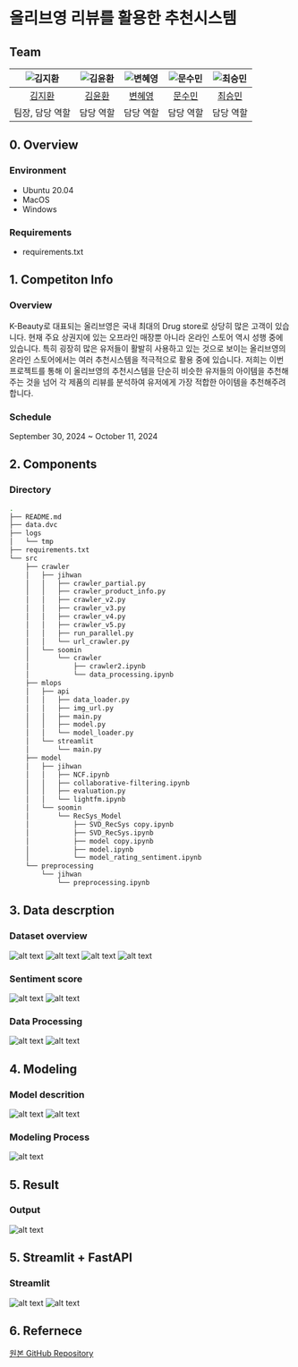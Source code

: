 # 올리브영 리뷰를 활용한 추천시스템
## Team

| ![김지환](https://avatars.githubusercontent.com/u/17960812?v=4) | ![김윤환](https://avatars.githubusercontent.com/u/75008760?v=4) | ![변혜영](https://avatars.githubusercontent.com/u/165775145?v=4) | ![문수민](https://avatars.githubusercontent.com/u/50396041?v=4) | ![최승민](https://avatars.githubusercontent.com/u/127364272?v=4) |
| :--------------------------------------------------------------: | :--------------------------------------------------------------: | :--------------------------------------------------------------: | :--------------------------------------------------------------: | :--------------------------------------------------------------: |
|            [김지환](https://github.com/jihwanK)             |            [김윤환](https://github.com/yoon-py)             |            [변혜영](https://github.com/jenny20240401)             |            [문수민](https://github.com/soomin8442)             |            [최승민](https://github.com/choivember)             |
|                            팀장, 담당 역할                             |                            담당 역할                             |                            담당 역할                             |                            담당 역할                             |                            담당 역할                             |

## 0. Overview
### Environment
- Ubuntu 20.04
- MacOS
- Windows

### Requirements
- requirements.txt

## 1. Competiton Info

### Overview

K-Beauty로 대표되는 올리브영은 국내 최대의 Drug store로 상당히 많은 고객이 있습니다. 현재 주요 상권지에 있는 오프라인 매장뿐 아니라 온라인 스토어 역시 성행 중에 있습니다. 특히 굉장히 많은 유저들이 활발히 사용하고 있는 것으로 보이는 올리브영의 온라인 스토어에서는 여러 추천시스템을 적극적으로 활용 중에 있습니다. 저희는 이번 프로젝트를 통해 이 올리브영의 추천시스템을 단순히 비슷한 유저들의 아이템을 추천해주는 것을 넘어 각 제품의 리뷰를 분석하여 유저에게 가장 적합한 아이템을 추천해주려합니다. 

### Schedule
September 30, 2024 ~ October 11, 2024

## 2. Components

### Directory

```bash
.
├── README.md
├── data.dvc
├── logs
│   └── tmp
├── requirements.txt
└── src
    ├── crawler
    │   ├── jihwan
    │   │   ├── crawler_partial.py
    │   │   ├── crawler_product_info.py
    │   │   ├── crawler_v2.py
    │   │   ├── crawler_v3.py
    │   │   ├── crawler_v4.py
    │   │   ├── crawler_v5.py
    │   │   ├── run_parallel.py
    │   │   └── url_crawler.py
    │   └── soomin
    │       └── crawler
    │           ├── crawler2.ipynb
    │           └── data_processing.ipynb
    ├── mlops
    │   ├── api
    │   │   ├── data_loader.py
    │   │   ├── img_url.py
    │   │   ├── main.py
    │   │   ├── model.py
    │   │   └── model_loader.py
    │   └── streamlit
    │       └── main.py
    ├── model
    │   ├── jihwan
    │   │   ├── NCF.ipynb
    │   │   ├── collaborative-filtering.ipynb
    │   │   ├── evaluation.py
    │   │   └── lightfm.ipynb
    │   └── soomin
    │       └── RecSys_Model
    │           ├── SVD_RecSys copy.ipynb
    │           ├── SVD_RecSys.ipynb
    │           ├── model copy.ipynb
    │           ├── model.ipynb
    │           └── model_rating_sentiment.ipynb
    └── preprocessing
        └── jihwan
            └── preprocessing.ipynb
```

## 3. Data descrption

### Dataset overview
![alt text](./img/image-6.png)
![alt text](./img/image-7.png)
![alt text](./img/image-5.png)
![alt text](./img/image-8.png)


### Sentiment score

![alt text](./img/image-12.png)
![alt text](./img/image-13.png)

### Data Processing

![alt text](./img/image-11.png)
![alt text](./img/image-14.png)


## 4. Modeling

### Model descrition
![alt text](./img/image-10.png)
![alt text](./img/image-9.png)

### Modeling Process

![alt text](./img/image-15.png)

## 5. Result

### Output

![alt text](./img/image-16.png)

## 5. Streamlit + FastAPI

### Streamlit

![alt text](./img/image-17.png)
![alt text](./img/image-18.png)

## 6. Refernece
[원본 GitHub Repository](https://github.com/jihwanK/upstage-ailab-ml-project)
